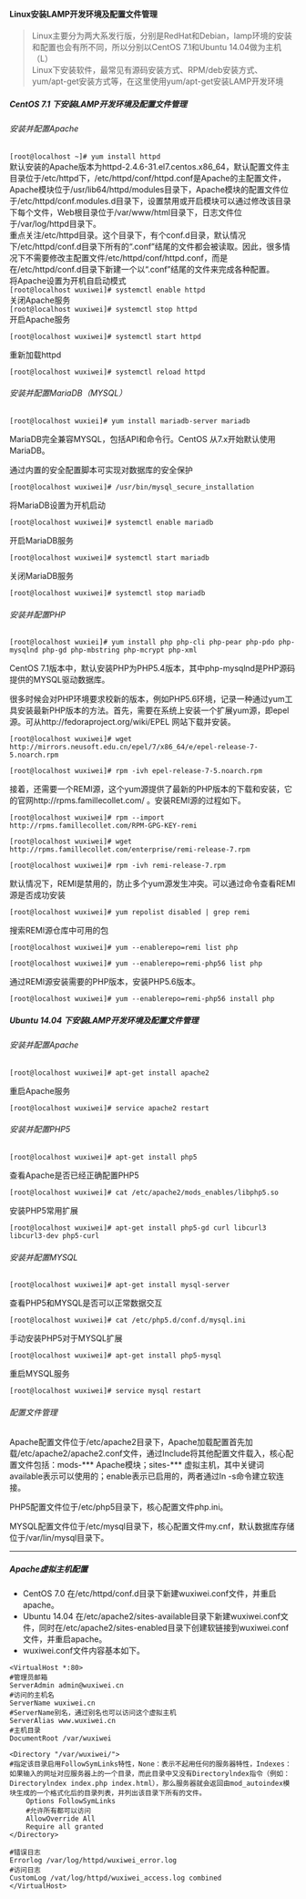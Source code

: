 #### Linux安装LAMP开发环境及配置文件管理
>Linux主要分为两大系发行版，分别是RedHat和Debian，lamp环境的安装和配置也会有所不同，所以分别以CentOS 7.1和Ubuntu 14.04做为主机（L）  
>Linux下安装软件，最常见有源码安装方式、RPM/deb安装方式、yum/apt-get安装方式等，在这里使用yum/apt-get安装LAMP开发环境  

##### CentOS 7.1 下安装LAMP开发环境及配置文件管理
###### 安装并配置Apache
`[root@localhost ~]# yum install httpd`  
默认安装的Apache版本为httpd-2.4.6-31.el7.centos.x86_64，默认配置文件主目录位于/etc/httpd下，/etc/httpd/conf/httpd.conf是Apache的主配置文件，Apache模块位于/usr/lib64/httpd/modules目录下，Apache模块的配置文件位于/etc/httpd/conf.modules.d目录下，设置禁用或开启模块可以通过修改该目录下每个文件，Web根目录位于/var/www/html目录下，日志文件位于/var/log/httpd目录下。  
重点关注/etc/httpd目录。这个目录下，有个conf.d目录，默认情况下/etc/httpd/conf.d目录下所有的“.conf”结尾的文件都会被读取。因此，很多情况下不需要修改主配置文件/etc/httpd/conf/httpd.conf，而是在/etc/httpd/conf.d目录下新建一个以“.conf”结尾的文件来完成各种配置。  
将Apache设置为开机自启动模式  
`[root@localhost wuxiwei]# systemctl enable httpd`  
关闭Apache服务  
`[root@localhost wuxiwei]# systemctl stop httpd`  
开启Apache服务  

`[root@localhost wuxiwei]# systemctl start httpd`   

重新加载httpd  

`[root@localhost wuxiwei]# systemctl reload httpd`  

###### 安装并配置MariaDB（MYSQL）

`[root@localhost wuxiei]# yum install mariadb-server mariadb`  

MariaDB完全兼容MYSQL，包括API和命令行。CentOS 从7.x开始默认使用MariaDB。  

通过内置的安全配置脚本可实现对数据库的安全保护  

`[root@localhost wuxiwei]# /usr/bin/mysql_secure_installation`  

将MariaDB设置为开机启动  

`[root@localhost wuxiwei]# systemctl enable mariadb`  

开启MariaDB服务  

`[root@localhost wuxiwei]# systemctl start mariadb`  

关闭MariaDB服务  

`[root@localhost wuxiwei]# systemctl stop mariadb`

###### 安装并配置PHP

`[root@localhost wuxiei]# yum install php php-cli php-pear php-pdo php-mysqlnd php-gd php-mbstring php-mcrypt php-xml`  

CentOS 7.1版本中，默认安装PHP为PHP5.4版本，其中php-mysqlnd是PHP源码提供的MYSQL驱动数据库。  

很多时候会对PHP环境要求校新的版本，例如PHP5.6环境，记录一种通过yum工具安装最新PHP版本的方法。首先，需要在系统上安装一个扩展yum源，即epel源。可从http://fedoraproject.org/wiki/EPEL 网站下载并安装。  

`[root@localhost wuxiwei]# wget http://mirrors.neusoft.edu.cn/epel/7/x86_64/e/epel-release-7-5.noarch.rpm`  

`[root@localhost wuxiwei]# rpm -ivh epel-release-7-5.noarch.rpm`  

接着，还需要一个REMI源，这个yum源提供了最新的PHP版本的下载和安装，它的官网http://rpms.famillecollet.com/ 。安装REMI源的过程如下。  

`[root@localhost wuxiwei]# rpm --import http://rpms.famillecollet.com/RPM-GPG-KEY-remi`  

`[root@localhost wuxiwei]# wget http://rpms.famillecollet.com/enterprise/remi-release-7.rpm`  

`[root@localhost wuxiwei]# rpm -ivh remi-release-7.rpm`  

默认情况下，REMI是禁用的，防止多个yum源发生冲突。可以通过命令查看REMI源是否成功安装  

`[root@localhost wuxiwei]# yum repolist disabled | grep remi`  

搜索REMI源仓库中可用的包  

`[root@localhost wuxiwei]# yum --enablerepo=remi list php`  

`[root@localhost wuxiwei]# yum --enablerepo=remi-php56 list php`  

通过REMI源安装需要的PHP版本，安装PHP5.6版本。  

`[root@localhost wuxiwei]# yum --enablerepo=remi-php56 install php`

##### Ubuntu 14.04 下安装LAMP开发环境及配置文件管理

###### 安装并配置Apache

`[root@localhost wuxiwei]# apt-get install apache2`  

重启Apache服务  

`[root@localhost wuxiwei]# service apache2 restart`  

###### 安装并配置PHP5

`[root@localhost wuxiwei]# apt-get install php5`  

查看Apache是否已经正确配置PHP5  

`[root@localhost wuxiwei]# cat /etc/apache2/mods_enables/libphp5.so`  

安装PHP5常用扩展  

`[root@localhost wuxiwei]# apt-get install php5-gd curl libcurl3 libcurl3-dev php5-curl`

###### 安装并配置MYSQL

`[root@localhost wuxiwei]# apt-get install mysql-server`  

查看PHP5和MYSQL是否可以正常数据交互  

`[root@localhost wuxiwei]# cat /etc/php5.d/conf.d/mysql.ini`  

手动安装PHP5对于MYSQL扩展  

`[root@localhost wuxiwei]# apt-get install php5-mysql`  

重启MYSQL服务  

`[root@localhost wuxiwei]# service mysql restart`

###### 配置文件管理

Apache配置文件位于/etc/apache2目录下，Apache加载配置首先加载/etc/apache2/apache2.conf文件，通过Include将其他配置文件载入，核心配置文件包括：mods-*** Apache模块；sites-*** 虚拟主机，其中关键词available表示可以使用的；enable表示已启用的，两者通过ln -s命令建立软连接。  

PHP5配置文件位于/etc/php5目录下，核心配置文件php.ini。  

MYSQL配置文件位于/etc/mysql目录下，核心配置文件my.cnf，默认数据库存储位于/var/lin/mysql目录下。

***

##### Apache虚拟主机配置
* CentOS 7.0 在/etc/httpd/conf.d目录下新建wuxiwei.conf文件，并重启apache。
* Ubuntu 14.04 在/etc/apache2/sites-available目录下新建wuxiwei.conf文件，同时在/etc/apache2/sites-enabled目录下创建软链接到wuxiwei.conf文件，并重启apache。
* wuxiwei.conf文件内容基本如下。
```
<VirtualHost *:80>
#管理员邮箱
ServerAdmin admin@wuxiwei.cn
#访问的主机名
ServerName wuxiwei.cn
#ServerName别名，通过别名也可以访问这个虚拟主机
ServerAlias www.wuxiwei.cn
#主机目录
DocumentRoot /var/wuxiwei

<Directory "/var/wuxiwei/">
#指定该目录启用FollowSymLinks特性，None：表示不起用任何的服务器特性，Indexes：如果输入的网址对应服务器上的一个目录，而此目录中又没有Directorylndex指令（例如：Directorylndex index.php index.html），那么服务器就会返回由mod_autoindex模块生成的一个格式化后的目录列表，并列出该目录下所有的文件。
    Options FollowSymLinks
    #允许所有都可以访问
    AllowOverride All
    Require all granted
</Directory>

#错误日志
Errorlog /var/log/httpd/wuxiwei_error.log
#访问日志
CustomLog /vat/log/httpd/wuxiwei_access.log combined
</VirtualHost>
```
